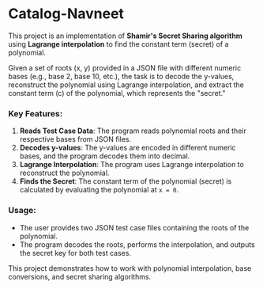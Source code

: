 ﻿# Catalog-Navneet

This project is an implementation of **Shamir's Secret Sharing algorithm** using **Lagrange interpolation** to find the constant term (secret) of a polynomial. 

Given a set of roots (x, y) provided in a JSON file with different numeric bases (e.g., base 2, base 10, etc.), the task is to decode the y-values, reconstruct the polynomial using Lagrange interpolation, and extract the constant term (c) of the polynomial, which represents the "secret."

### Key Features:
1. **Reads Test Case Data**: The program reads polynomial roots and their respective bases from JSON files.
2. **Decodes y-values**: The y-values are encoded in different numeric bases, and the program decodes them into decimal.
3. **Lagrange Interpolation**: The program uses Lagrange interpolation to reconstruct the polynomial.
4. **Finds the Secret**: The constant term of the polynomial (secret) is calculated by evaluating the polynomial at `x = 0`.

### Usage:
- The user provides two JSON test case files containing the roots of the polynomial.
- The program decodes the roots, performs the interpolation, and outputs the secret key for both test cases.

This project demonstrates how to work with polynomial interpolation, base conversions, and secret sharing algorithms.
